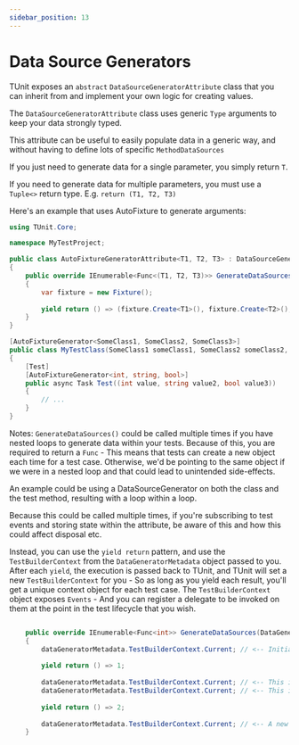 ```yaml
---
sidebar_position: 13
---
```


# Data Source Generators

TUnit exposes an `abstract` `DataSourceGeneratorAttribute` class that you can inherit from and implement your own logic for creating values.

The `DataSourceGeneratorAttribute` class uses generic `Type` arguments to keep your data strongly typed.

This attribute can be useful to easily populate data in a generic way, and without having to define lots of specific `MethodDataSources`

If you just need to generate data for a single parameter, you simply return `T`.

If you need to generate data for multiple parameters, you must use a `Tuple<>` return type. E.g. `return (T1, T2, T3)`

Here's an example that uses AutoFixture to generate arguments:

```csharp
using TUnit.Core;

namespace MyTestProject;

public class AutoFixtureGeneratorAttribute<T1, T2, T3> : DataSourceGeneratorAttribute<T1, T2, T3>
{
    public override IEnumerable<Func<(T1, T2, T3)>> GenerateDataSources(DataGeneratorMetadata dataGeneratorMetadata)
    {
        var fixture = new Fixture();
        
        yield return () => (fixture.Create<T1>(), fixture.Create<T2>(), fixture.Create<T3>());
    }
}

[AutoFixtureGenerator<SomeClass1, SomeClass2, SomeClass3>]
public class MyTestClass(SomeClass1 someClass1, SomeClass2 someClass2, SomeClass3 someClass3)
{
    [Test]
    [AutoFixtureGenerator<int, string, bool>]
    public async Task Test((int value, string value2, bool value3))
    {
        // ...
    }
}


```

Notes:
`GenerateDataSources()` could be called multiple times if you have nested loops to generate data within your tests. Because of this, you are required to return a `Func` - This means that tests can create a new object each time for a test case. Otherwise, we'd be pointing to the same object if we were in a nested loop and that could lead to unintended side-effects.

An example could be using a DataSourceGenerator on both the class and the test method, resulting with a loop within a loop.

Because this could be called multiple times, if you're subscribing to test events and storing state within the attribute, be aware of this and how this could affect disposal etc.

Instead, you can use the `yield return` pattern, and use the `TestBuilderContext` from the `DataGeneratorMetadata` object passed to you.
After each `yield`, the execution is passed back to TUnit, and TUnit will set a new `TestBuilderContext` for you - So as long as you yield each result, you'll get a unique context object for each test case.
The `TestBuilderContext` object exposes `Events` - And you can register a delegate to be invoked on them at the point in the test lifecycle that you wish.

```csharp

    public override IEnumerable<Func<int>> GenerateDataSources(DataGeneratorMetadata dataGeneratorMetadata)
    {
        dataGeneratorMetadata.TestBuilderContext.Current; // <-- Initial Context for first test
        
        yield return () => 1;
        
        dataGeneratorMetadata.TestBuilderContext.Current; // <-- This is now a different context object, as we yielded
        dataGeneratorMetadata.TestBuilderContext.Current; // <-- This is still the same as above because it'll only change on a yield
        
        yield return () => 2;
        
        dataGeneratorMetadata.TestBuilderContext.Current; // <-- A new object again
    }

```
